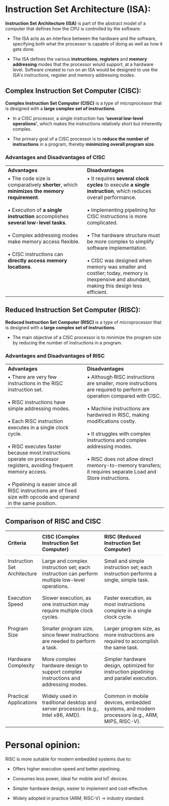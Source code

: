 
# Instruction Set Architecture (ISA):

 **Instruction Set Architecture (ISA)** is part of the abstract model of a computer that defines how the CPU is controlled by the software. 
* The ISA acts as an interface between the hardware and the software, specifying both what the processor is capable of doing as well as how it gets done.

* The ISA defines the various **instructions**, **registers** and **memory addressing** modes that the processor would support, at a hardware level. Software created to run on an ISA would be designed to use the ISA's instructions, register and memory addressing modes.



## Complex Instruction Set Computer (CISC): 

 **Complex Instruction Set Computer (CISC)** is a type of microprocessor that is designed with a **large complex set of instructions**. 

* In a CISC processor, a single instruction has **‘several low-level operations’**, which makes the instructions relatively short but inherently complex.

* The primary goal of a CISC processor is to **reduce the number of instructions** in a program, thereby **minimizing overall program size**.

### Advantages and Disadvantages of CISC

<table style="width:100%; table-layout:fixed;">
  <tr>
    <th style="width:50%; text-align:left;">Advantages</th>
    <th style="width:50%; text-align:left;">Disadvantages</th>
  </tr>
  <tr>
    <td style="vertical-align:top;">
      • The code size is comparatively <b>shorter</b>, which <b>minimizes the memory requirement</b>. <br><br>
      • Execution of <b>a single instruction</b> accomplishes <b>several low-level tasks</b>. <br><br>
      • Complex addressing modes make memory access flexible. <br><br>
      • CISC instructions can <b>directly access memory locations</b>.
    </td>
    <td style="vertical-align:top;">
      • It requires <b>several clock cycles</b> to execute <b>a single instruction</b>, which reduces overall performance. <br><br>
      • Implementing pipelining for CISC instructions is more complicated. <br><br>
      • The hardware structure must be more complex to simplify software implementation. <br><br>
      • CISC was designed when memory was smaller and costlier; today, memory is inexpensive and abundant, making this design less efficient.
    </td>
  </tr>
</table>


## Reduced Instruction Set Computer (RISC):
 **Reduced Instruction Set Computer (RISC)** is a type of microprocessor that is designed with a **large complex set of instructions**. 

* The main objective of a CISC processor is to minimize the program size by reducing the number of instructions in a program.

### Advantages and Disadvantages of RISC

<table style="width:100%; table-layout:fixed;">
  <tr>
    <th style="width:50%; text-align:left;">Advantages</th>
    <th style="width:50%; text-align:left;">Disadvantages</th>
  </tr>
  <tr>
    <td style="vertical-align:top;">
      • There are very few instructions in the RISC instruction set. <br><br>
      • RISC instructions have simple addressing modes. <br><br>
      • Each RISC instruction executes in a single clock cycle. <br><br>
      • RISC executes faster because most instructions operate on processor registers, avoiding frequent memory access. <br><br>
      • Pipelining is easier since all RISC instructions are of fixed size with opcode and operand in the same position. 
    </td>
    <td style="vertical-align:top;">
      • Although RISC instructions are smaller, more instructions are required to perform an operation compared with CISC. <br><br>
      • Machine instructions are hardwired in RISC, making modifications costly. <br><br>
      • It struggles with complex instructions and complex addressing modes. <br><br>
      • RISC does not allow direct memory-to-memory transfers; it requires separate Load and Store instructions.
    </td>
  </tr>
</table>



## Comparison of RISC and CISC

<table style="width:100%; border-collapse:collapse; table-layout:fixed; font-family:inherit;">
  <thead>
    <tr>
      <th style="width:20%; text-align:left; padding:8px; border-bottom:1px solid #ddd;">Criteria</th>
      <th style="width:40%; text-align:left; padding:8px; border-bottom:1px solid #ddd;">CISC (Complex Instruction Set Computer)</th>
      <th style="width:40%; text-align:left; padding:8px; border-bottom:1px solid #ddd;">RISC (Reduced Instruction Set Computer)</th>
    </tr>
  </thead>
  <tbody>
    <tr>
      <td style="vertical-align:top; padding:8px; border-top:1px solid #eee;">Instruction Set Architecture</td>
      <td style="vertical-align:top; padding:8px; border-top:1px solid #eee;">Large and complex instruction set; each instruction can perform multiple low-level operations.</td>
      <td style="vertical-align:top; padding:8px; border-top:1px solid #eee;">Small and simple instruction set; each instruction performs a single, simple task.</td>
    </tr>
    <tr>
      <td style="vertical-align:top; padding:8px; border-top:1px solid #eee;">Execution Speed</td>
      <td style="vertical-align:top; padding:8px; border-top:1px solid #eee;">Slower execution, as one instruction may require multiple clock cycles.</td>
      <td style="vertical-align:top; padding:8px; border-top:1px solid #eee;">Faster execution, as most instructions complete in a single clock cycle.</td>
    </tr>
    <tr>
      <td style="vertical-align:top; padding:8px; border-top:1px solid #eee;">Program Size</td>
      <td style="vertical-align:top; padding:8px; border-top:1px solid #eee;">Smaller program size, since fewer instructions are needed to perform a task.</td>
      <td style="vertical-align:top; padding:8px; border-top:1px solid #eee;">Larger program size, as more instructions are required to accomplish the same task.</td>
    </tr>
    <tr>
      <td style="vertical-align:top; padding:8px; border-top:1px solid #eee;">Hardware Complexity</td>
      <td style="vertical-align:top; padding:8px; border-top:1px solid #eee;">More complex hardware design to support complex instructions and addressing modes.</td>
      <td style="vertical-align:top; padding:8px; border-top:1px solid #eee;">Simpler hardware design, optimized for instruction pipelining and parallel execution.</td>
    </tr>
    <tr>
      <td style="vertical-align:top; padding:8px; border-top:1px solid #eee;">Practical Applications</td>
      <td style="vertical-align:top; padding:8px; border-top:1px solid #eee;">Widely used in traditional desktop and server processors (e.g., Intel x86, AMD).</td>
      <td style="vertical-align:top; padding:8px; border-top:1px solid #eee;">Common in mobile devices, embedded systems, and modern processors (e.g., ARM, MIPS, RISC-V).</td>
    </tr>
  </tbody>
</table>




# Personal opinion:

RISC is more suitable for modern embedded systems due to:

* Offers higher execution speed and better pipelining.

* Consumes less power, ideal for mobile and IoT devices.

* Simpler hardware design, easier to implement and cost-effective.

* Widely adopted in practice (ARM, RISC-V) → industry standard.
